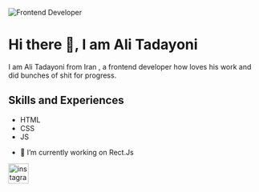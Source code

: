 ![Frontend Developer](https://media.licdn.com/dms/image/D4D16AQExo28lLzrYvg/profile-displaybackgroundimage-shrink_350_1400/0/1711481254183?e=1727308800&v=beta&t=vDycySddra2fG_HygU9DfGz4o-xFMIa_q0W_6nhxhog)
# Hi there 👋, I am Ali Tadayoni
I am Ali Tadayoni from Iran , a frontend developer how loves his work and did bunches of shit for progress.

## Skills and Experiences
* HTML
* CSS
* JS

- 🔭 I’m currently working on Rect.Js 

[<img src='https://cdn.jsdelivr.net/npm/simple-icons@3.0.1/icons/instagram.svg' alt='instagram' height='40'>](https://www.instagram.com/alienayat2005/)  

